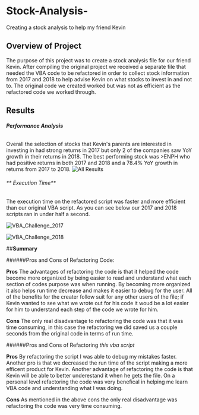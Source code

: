 # **Stock-Analysis-**
Creating a stock analysis to help my friend Kevin
## **Overview of Project**
The purpose of this project was to create a stock analysis file for our friend Kevin. After compiling the original project we received a separate file that needed the VBA code to be refactored in order to collect stock information from 2017 and 2018 to help advise Kevin on what stocks to invest in and not to. The original code we created worked but was not as efficient as the refactored code we worked through.
## **Results**

###### **Performance Analysis**
Overall the selection of stocks that Kevin's parents are interested in investing in had strong returns in 2017 but only 2 of the companies saw YoY growth in their returns in 2018. The best performing stock was >ENPH who had positive returns in both 2017 and 2018 and a 78.4% YoY growth in returns from 2017 to 2018. 
![All Results](https://user-images.githubusercontent.com/79228491/124289244-b60d7c80-db17-11eb-99bf-988e9d736f01.PNG)

###### ** Execution Time**
The execution time on the refactored script was faster and more efficient than our original VBA script. As you can see below our 2017 and 2018 scripts ran in under half a second.

![VBA_Challenge_2017](https://user-images.githubusercontent.com/79228491/124290600-3d0f2480-db19-11eb-8890-25ff4a097ca8.PNG)

![VBA_Challenge_2018](https://user-images.githubusercontent.com/79228491/124290605-3e405180-db19-11eb-9c43-3d8f5c443db1.PNG)

##**Summary**

######Pros and Cons of Refactoring Code:

**Pros**
The advantages of refactoring the code is that it helped the code become more organized by being easier to read and understand what each section of codes purpose was when running. By becoming more organized it also helps run time decrease and makes it easier to debug for the user. All of the benefits for the creater follow suit for any other users of the file; if Kevin wanted to see what we wrote out for his code it woud be a lot easier for him to understand each step of the code we wrote for him.

**Cons**
The only real disadvantage to refactoring the code was that it was time consuming, in this case the refactoring we did saved us a couple seconds from the original code in terms of run time.

######Pros and Cons of Refactoring _this vba script_

**Pros**
By refactoring the script I was able to debug my mistakes faster. Another pro is that we decreased the run time of the script making a more efficent product for Kevin. Another advantage of refactoring the code is that Kevin will be able to better underestand it when he gets the file. On a personal level refactoring the code was very benefical in helping me learn VBA code and understanding what I was doing.

**Cons**
As mentioned in the above cons the only real disadvantage was refactoring the code was very time consuming.
